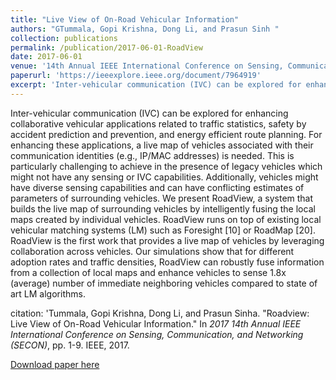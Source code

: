 ```yaml
---
title: "Live View of On-Road Vehicular Information"
authors: "GTummala, Gopi Krishna, Dong Li, and Prasun Sinh "
collection: publications
permalink: /publication/2017-06-01-RoadView
date: 2017-06-01
venue: '14th Annual IEEE International Conference on Sensing, Communication, and Networking (SECON)'
paperurl: 'https://ieeexplore.ieee.org/document/7964919'
excerpt: 'Inter-vehicular communication (IVC) can be explored for enhancing collaborative vehicular applications related to traffic statistics, safety by accident prediction and prevention, and energy efficient route planning. For enhancing these applications, a live map of vehicles associated with their communication identities (e.g., IP/MAC addresses) is needed. This is particularly challenging to achieve in the presence of legacy vehicles which might not have any sensing or IVC capabilities. Additionally, vehicles might have diverse sensing capabilities and can have conflicting estimates of parameters of surrounding vehicles. We present RoadView, a system that builds the live map of surrounding vehicles by intelligently fusing the local maps created by individual vehicles. RoadView runs on top of existing local vehicular matching systems (LM) such as Foresight [10] or RoadMap [20]. RoadView is the first work that provides a live map of vehicles by leveraging collaboration across vehicles. Our simulations show that for different adoption rates and traffic densities, RoadView can robustly fuse information from a collection of local maps and enhance vehicles to sense 1.8x (average) number of immediate neighboring vehicles compared to state of art LM algorithms.'
---
```

Inter-vehicular communication (IVC) can be explored for enhancing collaborative vehicular applications related to traffic statistics, safety by accident prediction and prevention, and energy efficient route planning. For enhancing these applications, a live map of vehicles associated with their communication identities (e.g., IP/MAC addresses) is needed. This is particularly challenging to achieve in the presence of legacy vehicles which might not have any sensing or IVC capabilities. Additionally, vehicles might have diverse sensing capabilities and can have conflicting estimates of parameters of surrounding vehicles. We present RoadView, a system that builds the live map of surrounding vehicles by intelligently fusing the local maps created by individual vehicles. RoadView runs on top of existing local vehicular matching systems (LM) such as Foresight [10] or RoadMap [20]. RoadView is the first work that provides a live map of vehicles by leveraging collaboration across vehicles. Our simulations show that for different adoption rates and traffic densities, RoadView can robustly fuse information from a collection of local maps and enhance vehicles to sense 1.8x (average) number of immediate neighboring vehicles compared to state of art LM algorithms.

citation: 'Tummala, Gopi Krishna, Dong Li, and Prasun Sinha. "Roadview: Live View of On-Road Vehicular Information." In <i> 2017 14th Annual IEEE International Conference on Sensing, Communication, and Networking (SECON)</i>, pp. 1-9. IEEE, 2017.

[Download paper here](https://ieeexplore.ieee.org/document/7964919)

